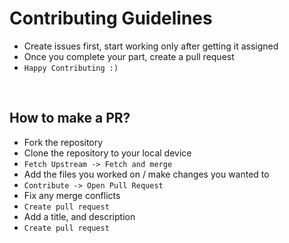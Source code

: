 # Contributing Guidelines

- Create issues first, start working only after getting it assigned
- Once you complete your part, create a pull request
- ```Happy Contributing :) ```

<br>

## How to make a PR?

- Fork the repository
- Clone the repository to your local device
- ```Fetch Upstream -> Fetch and merge```
- Add the files you worked on / make changes you wanted to
- ```Contribute -> Open Pull Request```
- Fix any merge conflicts
- ```Create pull request```
- Add a title, and description
- ```Create pull request```
